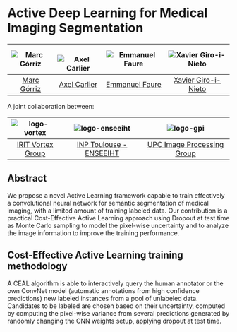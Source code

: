 # Active Deep Learning for Medical Imaging Segmentation

| ![Marc Górriz][MarcGorriz-photo]  |  ![Axel Carlier][AxelCarlier-photo] | ![Emmanuel Faure][EmmanuelFaure-photo]  | ![Xavier Giro-i-Nieto][XavierGiro-photo]  |
|:-:|:-:|:-:|:-:|
| [Marc Górriz][MarcGorriz-web]  | [Axel Carlier][AxelCarlier-web] | [Emmanuel Faure][EmmanuelFaure-web] | [Xavier Giro-i-Nieto][XavierGiro-web] |

[MarcGorriz-web]: https://www.linkedin.com/in/marc-górriz-blanch-74501a123/
[XavierGiro-web]: https://imatge.upc.edu/web/people/xavier-giro
[AxelCarlier-web]: http://carlier.perso.enseeiht.fr
[EmmanuelFaure-web]: https://www.irit.fr/~Emmanuel.Faure/



[MarcGorriz-photo]: https://raw.githubusercontent.com/marc-gorriz/CEAL-Medical-Image-Segmentation/master/authors/MarcGorriz.jpg
[XavierGiro-photo]: https://raw.githubusercontent.com/marc-gorriz/CEAL-Medical-Image-Segmentation/master/authors/XavierGiro.jpg
[AxelCarlier-photo]: https://raw.githubusercontent.com/marc-gorriz/CEAL-Medical-Image-Segmentation/master/authors/AxelCarlier.jpg
[EmmanuelFaure-photo]: https://raw.githubusercontent.com/marc-gorriz/CEAL-Medical-Image-Segmentation/master/authors/EmmanuelFaure.png

A joint collaboration between:

| ![logo-vortex] | ![logo-enseeiht] | ![logo-gpi] |
|:-:|:-:|:-:|
| [IRIT Vortex Group][vortex-web] | [INP Toulouse - ENSEEIHT][enseeiht-web] | [UPC Image Processing Group][gpi-web] |

[vortex-web]: https://www.irit.fr/-VORTEX-Team-?lang=fr/
[enseeiht-web]: http://www.enseeiht.fr/fr/index.html/
[upc-web]: http://www.upc.edu/?set_language=en/
[etsetb-web]: https://www.etsetb.upc.edu/en/ 
[gpi-web]: https://imatge.upc.edu/web/ 


[logo-vortex]: https://github.com/marc-gorriz/CEAL-Medical-Image-Segmentation/blob/master/logos/Vortex.png "VORTEX Team (IRIT)"
[logo-enseeiht]: https://raw.githubusercontent.com/marc-gorriz/CEAL-Medical-Image-Segmentation/master/logos/enseeiht.png "Institut National polytechnique de Toulouse (ENSEEIHT)"
[logo-upc]: https://raw.githubusercontent.com/imatge-upc/saliency-2016-cvpr/master/logos/upc.jpg "Universitat Politecnica de Catalunya"
[logo-etsetb]: https://raw.githubusercontent.com/imatge-upc/saliency-2016-cvpr/master/logos/etsetb.png "ETSETB TelecomBCN"
[logo-gpi]: https://raw.githubusercontent.com/imatge-upc/saliency-2016-cvpr/master/logos/gpi.png "UPC Image Processing Group"

## Abstract

We propose a novel Active Learning framework capable to train effectively a convolutional neural network for semantic segmentation of medical imaging, with a limited amount of training labeled data. Our contribution is a practical Cost-Effective Active Learning approach using Dropout at test time as Monte Carlo sampling to model the pixel-wise uncertainty and to analyze the image information to improve the training performance. 

## Cost-Effective Active Learning training methodology
A CEAL algorithm is able to interactively query the human annotator or the own ConvNet model (automatic annotations from high confidence predictions) new labeled instances from a pool of unlabeled data. Candidates to be labeled are chosen based on their uncertainty, computed by computing the pixel-wise variance from several predictions generated by randomly changing the CNN weights setup, applying dropout at test time. 
